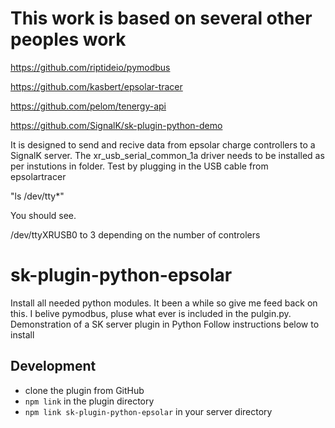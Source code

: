 # This work is based on several other peoples work
https://github.com/riptideio/pymodbus

https://github.com/kasbert/epsolar-tracer

https://github.com/pelom/tenergy-api

https://github.com/SignalK/sk-plugin-python-demo


It is designed to send and recive data from epsolar charge controllers to a SignalK server.
The xr_usb_serial_common_1a driver needs to be installed as per instutions in folder.
Test by plugging in the USB cable from epsolartracer

"ls /dev/tty*" 

You should see.

/dev/ttyXRUSB0 to 3 depending on the number of controlers
# sk-plugin-python-epsolar
Install all needed python modules. It been a while so give me feed back on this.
I belive pymodbus, pluse what ever is included in the pulgin.py.
Demonstration of a SK server plugin in Python
Follow instructions below to install
## Development

- clone the plugin from GitHub
- `npm link` in the plugin directory
- `npm link sk-plugin-python-epsolar` in your server directory

